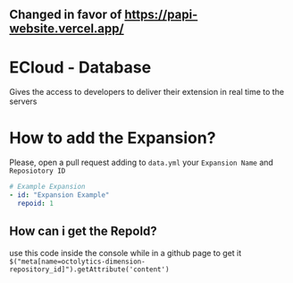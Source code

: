## Changed in favor of https://papi-website.vercel.app/

# ECloud - Database
Gives the access to developers to deliver their extension in real time to the servers

# How to add the Expansion?
Please, open a pull request adding to `data.yml` your `Expansion Name` and `Reposiotory ID`

```yml
# Example Expansion
- id: "Expansion Example"
  repoid: 1
```

## How can i get the RepoId?
use this code inside the console while in a github page to get it
`$("meta[name=octolytics-dimension-repository_id]").getAttribute('content')`
